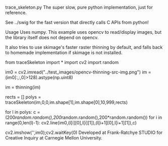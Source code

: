 trace_skeleton.py
The super slow, pure python implementation, just for reference.

See ../swig for the fast version that directly calls C APIs from python!

Usage
Uses numpy. This example uses opencv to read/display images, but the library itself does not depend on opencv.

It also tries to use skimage's faster raster thinning by default, and falls back to homemade implementation if skimage is not installed.

from traceSkeleton import *
import cv2
import random
  
im0 = cv2.imread("../test_images/opencv-thinning-src-img.png")
im = (im0[:,:,0]>128).astype(np.uint8)

im = thinning(im)

rects = []
polys = traceSkeleton(im,0,0,im.shape[1],im.shape[0],10,999,rects)

for l in polys:
  c = (200*random.random(),200*random.random(),200*random.random())
  for i in range(0,len(l)-1):
    cv2.line(im0,(l[i][0],l[i][1]),(l[i+1][0],l[i+1][1]),c)

cv2.imshow('',im0);cv2.waitKey(0)
Developed at Frank-Ratchye STUDIO for Creative Inquiry at Carnegie Mellon University.
